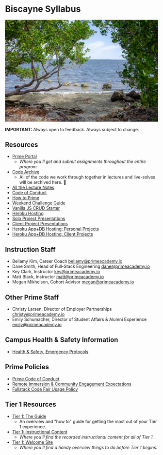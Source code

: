 # Biscayne Syllabus

<img src="./resources/biscayne.webp" alt="Biscayne National Park" width="600px" />

**IMPORTANT:** Always open to feedback. Always subject to change.

## Resources

- [Prime Portal](https://portal.primeacademy.io/)
  - *Where you'll get and submit assignments throughout the entire program.*
- [Code Archive](./resources/code_archive.md)
  - All of the code we work through together in lectures and live-solves will be archived here. 🙂
- [All the Lecture Notes](https://github.com/PrimeAcademy/biscayne-syllabus/tree/main/curriculum-content)
- [Code of Conduct](https://launch.primeacademy.io/hubfs/Documents/Prime%20Digital%20Academy%20Code%20of%20Conduct.pdf)
- [How to Prime](./resources/how_to_prime.md)
- [Weekend Challenge Guide](./resources/weekend_challenge_guide.md)
- [Vanilla JS CRUD Starter](./resources/CRUD_cardio.md)
- [Heroku Hosting](./resources/heroku.md)
- [Solo Project Presentations](./resources/solo_presentations.md)
- [Client Project Presentations](./resources/client_presentations.md)
- [Heroku App+DB Hosting: Personal Projects](./resources/heroku_sql_for_personal_projects.md)
- [Heroku App+DB Hosting: Client Projects](./resources/heroku_sql_for_client_project.md)



## Instruction Staff

- Bellamy Kim, Career Coach <bellamy@primeacademy.io>
- Dane Smith, Head of Full-Stack Engineering <dane@primeacademy.io>
- Key Clark, Instructor <key@primeacademy.io>
- Matt Black, Instructor <matt@primeacademy.io>
- Megan Mikhelson, Cohort Advisor <megan@primeacademy.io>

## Other Prime Staff

- Christy Larsen, Director of Employer Partnerships <christy@primeacademy.io>
- Emily Schumacher, Director of Student Affairs & Alumni Experience <emily@primeacademy.io>

## Campus Health & Safety Information

- [Health & Safety, Emergency Protocols](https://primeacademy.io/emergency)

## Prime Policies

- [Prime Code of Conduct](https://primeacademy.io/conduct)
- [Remote Immersion & Community Engagement Expectations](https://docs.google.com/document/d/1gZWgufwITU2Mq-euI9vs9p6xqppofvnEOPA5BOtsbMk/edit)
- [Fullstack Code Fair Usage Policy](https://docs.google.com/document/d/1MMguxmEP_qnh_YmzwwcfhKSrdVI6LUQImcBLYpMVnAs/edit)

## Tier 1 Resources

- [Tier 1: The Guide](./resources/tier_one_guide.md)
  - An overview and "how to" guide for getting the most out of your Tier 1 experience.
- [Tier 1: Instructional Content](http://tier1.primeacademy.io/)
  - *Where you'll find the recorded instructional content for all of Tier 1.*
- [Tier 1: Welcome Site](https://launch.primeacademy.io/welcome-biscayne)
  - *Where you'll find a handy overview things to do before Tier 1 begins.*
